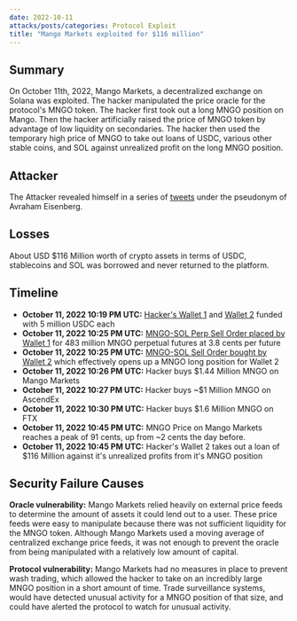```yaml
---
date: 2022-10-11
attacks/posts/categories: Protocol Exploit
title: "Mango Markets exploited for $116 million"
---
```


## Summary

On October 11th, 2022, Mango Markets, a decentralized exchange on Solana was exploited. The hacker manipulated the price oracle for the protocol's MNGO token. The hacker first took out a long MNGO position on Mango. Then the hacker artificially raised the price of MNGO token by advantage of low liquidity on secondaries. The hacker then used the temporary high price of MNGO to take out loans of USDC, various other stable coins, and SOL against unrealized profit on the long MNGO position. 

## Attacker

The Attacker revealed himself in a series of [tweets](https://twitter.com/avi_eisen/status/1581326197241180160) under the pseudonym of Avraham Eisenberg.


## Losses

About USD $116 Million worth of crypto assets in terms of USDC, stablecoins and SOL was borrowed and never returned to the platform.

## Timeline

- **October 11, 2022 10:19 PM UTC:** [Hacker's Wallet 1](https://explorer.solana.com/tx/66AFLig3vs5XkksTZRh5BPo2iiiPV7jHL3hhjwMe3mRyqC9FG8ELgx3HPCWs8QQy1iSi9BAzm6Wx24fHcTtC1xyC) and [Wallet 2](https://explorer.solana.com/tx/3cBEK257espSw2X6Z7ZZESPPdcsfBoNLYJGAmXEExxw1QpjkSJfcd9kmtER7LkZ3RGbeXKHv1FR4hRBCD5wA8unY) funded with 5 million USDC each
- **October 11, 2022 10:25 PM UTC:** [MNGO-SOL Perp Sell Order placed by Wallet 1](https://trade.mango.markets/account?pubkey=CQvKSNnYtPTZfQRQ5jkHq8q2swJyRsdQLcFcj3EmKFfX) for 483 million MNGO perpetual futures at 3.8 cents per future
- **October 11, 2022 10:25 PM UTC:** [MNGO-SOL Sell Order bought by Wallet 2](https://trade.mango.markets/account?pubkey=4ND8FVPjUGGjx9VuGFuJefDWpg3THb58c277hbVRnjNaa) which effectively opens up a MNGO long position for Wallet 2
- **October 11, 2022 10:26 PM UTC:** Hacker buys $1.44 Million MNGO on Mango Markets
- **October 11, 2022 10:27 PM UTC:** Hacker buys ~$1 Million MNGO on AscendEx
- **October 11, 2022 10:30 PM UTC:** Hacker buys $1.6 Million MNGO on FTX
- **October 11, 2022 10:45 PM UTC:** MNGO Price on Mango Markets reaches a peak of 91 cents, up from ~2 cents the day before.
- **October 11, 2022 10:45 PM UTC:** Hacker's Wallet 2 takes out a loan of $116 Million against it's unrealized profits from it's MNGO position

## Security Failure Causes

**Oracle vulnerability:** Mango Markets relied heavily on external price feeds to determine the amount of assets it could lend out to a user. These price feeds were easy to manipulate because there was not sufficient liquidity for the MNGO token. Although Mango Markets used a moving average of centralized exchange price feeds, it was not enough to prevent the oracle from being manipulated with a relatively low amount of capital.

**Protocol vulnerability:** Mango Markets had no measures in place to prevent wash trading, which allowed the hacker to take on an incredibly large MNGO position in a short amount of time. Trade surveillance systems, would have detected unusual activity for a MNGO position of that size, and could have alerted the protocol to watch for unusual activity.
